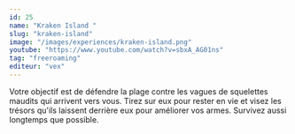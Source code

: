 ```yaml
---
id: 25
name: "Kraken Island "
slug: "kraken-island"
image: "/images/experiences/kraken-island.png"
youtube: "https://www.youtube.com/watch?v=sbxA_AG01ns"
tag: "freeroaming"
editeur: "vex"
---
```


Votre objectif est de défendre la plage contre les vagues de squelettes maudits qui arrivent vers vous. Tirez sur eux pour rester en vie et visez les trésors qu'ils laissent derrière eux pour améliorer vos armes. Survivez aussi longtemps que possible.
